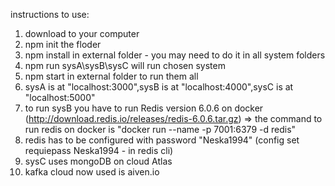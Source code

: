 instructions to use:

1. download to your computer
2. npm init the floder
3. npm install in external folder - you may need to do it in all system folders
4. npm run sysA\sysB\sysC will run chosen system 
5. npm start in external folder to run them all
6. sysA is at "localhost:3000",sysB is at "localhost:4000",sysC is at "localhost:5000"
7. to run sysB you have to run Redis version 6.0.6 on docker (http://download.redis.io/releases/redis-6.0.6.tar.gz) =>
the command to run redis on docker is "docker run --name <the name of your container> -p 7001:6379 -d redis"
8. redis has to be configured with password "Neska1994" (config set requiepass Neska1994 - in redis cli)
8. sysC uses mongoDB on cloud Atlas
9. kafka cloud now used is aiven.io
